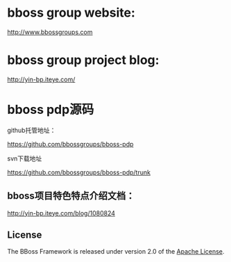 ﻿# bboss group website:
http://www.bbossgroups.com

# bboss group project blog:
http://yin-bp.iteye.com/

# bboss pdp源码
github托管地址： 

https://github.com/bbossgroups/bboss-pdp 

svn下载地址 

https://github.com/bbossgroups/bboss-pdp/trunk 




## bboss项目特色特点介绍文档：
http://yin-bp.iteye.com/blog/1080824

## License

The BBoss Framework is released under version 2.0 of the [Apache License][].

[Apache License]: http://www.apache.org/licenses/LICENSE-2.0



